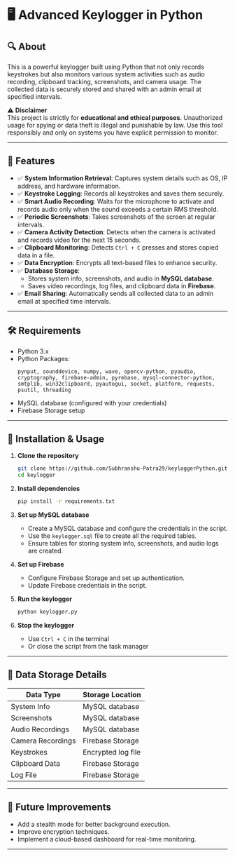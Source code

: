 # 🖥️ Advanced Keylogger in Python

## 🔍 About  
This is a powerful keylogger built using Python that not only records keystrokes but also monitors various system activities such as audio recording, clipboard tracking, screenshots, and camera usage. The collected data is securely stored and shared with an admin email at specified intervals.  

⚠ **Disclaimer**  
This project is strictly for **educational and ethical purposes**. Unauthorized usage for spying or data theft is illegal and punishable by law. Use this tool responsibly and only on systems you have explicit permission to monitor.  

---

## 🚀 Features  
- ✅ **System Information Retrieval**: Captures system details such as OS, IP address, and hardware information.  
- ✅ **Keystroke Logging**: Records all keystrokes and saves them securely.  
- ✅ **Smart Audio Recording**: Waits for the microphone to activate and records audio only when the sound exceeds a certain RMS threshold.  
- ✅ **Periodic Screenshots**: Takes screenshots of the screen at regular intervals.  
- ✅ **Camera Activity Detection**: Detects when the camera is activated and records video for the next 15 seconds.  
- ✅ **Clipboard Monitoring**: Detects `Ctrl + C` presses and stores copied data in a file.  
- ✅ **Data Encryption**: Encrypts all text-based files to enhance security.  
- ✅ **Database Storage**:  
  - Stores system info, screenshots, and audio in **MySQL database**.  
  - Saves video recordings, log files, and clipboard data in **Firebase**.  
- ✅ **Email Sharing**: Automatically sends all collected data to an admin email at specified time intervals.  

---

## 🛠️ Requirements  
- Python 3.x  
- Python Packages:  
  ```
  pynput, sounddevice, numpy, wave, opencv-python, pyaudio, cryptography, firebase-admin, pyrebase, mysql-connector-python, smtplib, win32clipboard, pyautogui, socket, platform, requests, psutil, threading
  ```
- MySQL database (configured with your credentials)  
- Firebase Storage setup  

---

## 🔧 Installation & Usage  

1. **Clone the repository**  
   ```bash
   git clone https://github.com/Subhranshu-Patra29/keyloggerPython.git
   cd keylogger
   ```

2. **Install dependencies**  
   ```bash
   pip install -r requirements.txt
   ```

3. **Set up MySQL database**  
   - Create a MySQL database and configure the credentials in the script.  
   - Use the `keylogger.sql` file to create all the required tables.  
   - Ensure tables for storing system info, screenshots, and audio logs are created.  

4. **Set up Firebase**  
   - Configure Firebase Storage and set up authentication.  
   - Update Firebase credentials in the script.  

5. **Run the keylogger**  
   ```bash
   python keylogger.py
   ```

6. **Stop the keylogger**  
   - Use `Ctrl + C` in the terminal  
   - Or close the script from the task manager  

---

## 📁 Data Storage Details  

| Data Type          | Storage Location |
|--------------------|-----------------|
| System Info       | MySQL database   |
| Screenshots       | MySQL database   |
| Audio Recordings  | MySQL database   |
| Camera Recordings | Firebase Storage |
| Keystrokes        | Encrypted log file |
| Clipboard Data    | Firebase Storage |
| Log File          | Firebase Storage |

---

## 🔄 Future Improvements  
- Add a stealth mode for better background execution.  
- Improve encryption techniques.  
- Implement a cloud-based dashboard for real-time monitoring.  

---
